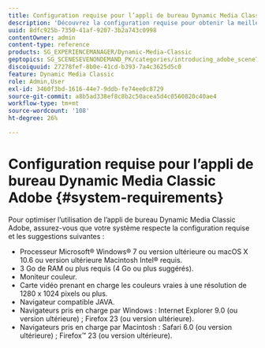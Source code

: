 ```yaml
---
title: Configuration requise pour l’appli de bureau Dynamic Media Classic Adobe
description: 'Découvrez la configuration requise pour obtenir la meilleure expérience avec Adobe Dynamic Media Classic. '
uuid: 8dfc925b-7350-41af-9207-3b2a743c0998
contentOwner: admin
content-type: reference
products: SG_EXPERIENCEMANAGER/Dynamic-Media-Classic
geptopics: SG_SCENESEVENONDEMAND_PK/categories/introducing_adobe_scene7
discoiquuid: 27278fef-8b0e-41cd-b393-7a4c3625d5c0
feature: Dynamic Media Classic
role: Admin,User
exl-id: 3460f3bd-1616-44e7-9ddb-fe74ee0c8729
source-git-commit: a8b5ad338ef8c8b2c50acea5d4c0560820c40ae4
workflow-type: tm+mt
source-wordcount: '108'
ht-degree: 26%

---
```


# Configuration requise pour l’appli de bureau Dynamic Media Classic Adobe {#system-requirements}

Pour optimiser l’utilisation de l’appli de bureau Dynamic Media Classic Adobe, assurez-vous que votre système respecte la configuration requise et les suggestions suivantes :

* Processeur Microsoft® Windows® 7 ou version ultérieure ou macOS X 10.6 ou version ultérieure Macintosh Intel® requis.
* 3 Go de RAM ou plus requis (4 Go ou plus suggérés).
* Moniteur couleur.
* Carte vidéo prenant en charge les couleurs vraies à une résolution de 1280 x 1024 pixels ou plus.
* Navigateur compatible JAVA.
* Navigateurs pris en charge par Windows : Internet Explorer 9.0 (ou version ultérieure) ; Firefox 23 (ou version ultérieure).
* Navigateurs pris en charge par Macintosh : Safari 6.0 (ou version ultérieure) ; Firefox™ 23 (ou version ultérieure).
